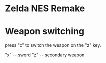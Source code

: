 # Zelda NES Remake

# Weapon switching

press "c" to switch the weapon on the "z" key.

"x" -- sword
"z" -- secondary weapon

